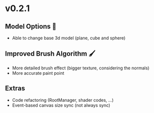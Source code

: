 # v0.2.1

## Model Options 🔺

- Able to change base 3d model (plane, cube and sphere)

## Improved Brush Algorithm 🖌️

- More detailed brush effect (bigger texture, considering the normals)
- More accurate paint point

## Extras

- Code refactoring (RootManager, shader codes, ...)
- Event-based canvas size sync (not always sync)
